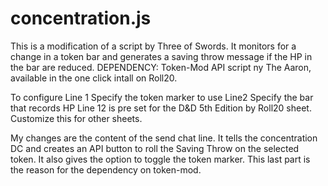 # concentration.js
This is a modification of a script by Three of Swords. It monitors for a change in a token bar and generates a saving throw message if the HP in the bar are reduced.
DEPENDENCY: Token-Mod API script ny The Aaron, available in the one click intall on Roll20.

To configure
Line 1 Specify the token marker to use
Line2 Specify the bar that records HP
Line 12 is pre set for the D&D 5th Edition by Roll20 sheet. Customize this for other sheets.

My changes are the content of the send chat line. It tells the concentration DC and creates an API button to roll the Saving Throw on the selected token. It also gives the option to toggle the token marker. This last part is the reason for the dependency on token-mod.
